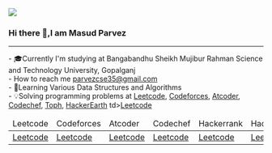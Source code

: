 ![](https://komarev.com/ghpvc/?username=MasudParvez35&label=PROFILE+VIEWS)
### Hi there 👋,I am Masud Parvez
<hr>
- 🎓Currently I'm studying at Bangabandhu Sheikh Mujibur Rahman Science and Technology University, Gopalganj <br>
-  How to reach me <a href = "parvezcse35@gmail.com">parvezcse35@gmail.com</a> <br>
-  📖Learning Various Data Structures and Algorithms <br>
- 💡Solving programming problems at <a href = "https://leetcode.com/Masud_Parvez/">Leetcode<a/>, 
  <a href = "https://codeforces.com/profile/Masud-Parvez">Codeforces<a/>, 
    <a href = "https://atcoder.jp/users/Masud_Parvez">Atcoder</a>,
   <a href ="https://www.codechef.com/users/parvezcse">Codechef</a>,
   <a href = "https://toph.co/u/masud_parvezpp">Toph</a>,
    <a href = "https://www.hackerearth.com/@Masud_Parvez">HackerEarth</a>
<table>
  <thead>
    <td>Leetcode</td>
    <td>Codeforces</td>
    <td>Atcoder</td>
    <td>Codechef</td>
    <td>Hackerrank</td>
    <td>Hackerearth</td>
    <td>Toph</td>
  </thead>
  <tbody>
    <td><a href = "https://leetcode.com/Masud_Parvez/">Leetcode<a/></td>
      <td><a href = "https://leetcode.com/Masud_Parvez/">Leetcode<a/></td>
      <td><a href = "https://leetcode.com/Masud_Parvez/">Leetcode<a/></td>
      <td><a href = "https://leetcode.com/Masud_Parvez/">Leetcode<a/></td>
      <td><a href = "https://leetcode.com/Masud_Parvez/">Leetcode<a/></td>
      td><a href = "https://leetcode.com/Masud_Parvez/">Leetcode<a/></td>
      <td><a href = "https://leetcode.com/Masud_Parvez/">Leetcode<a/></td>
  </tbody>
</table>
